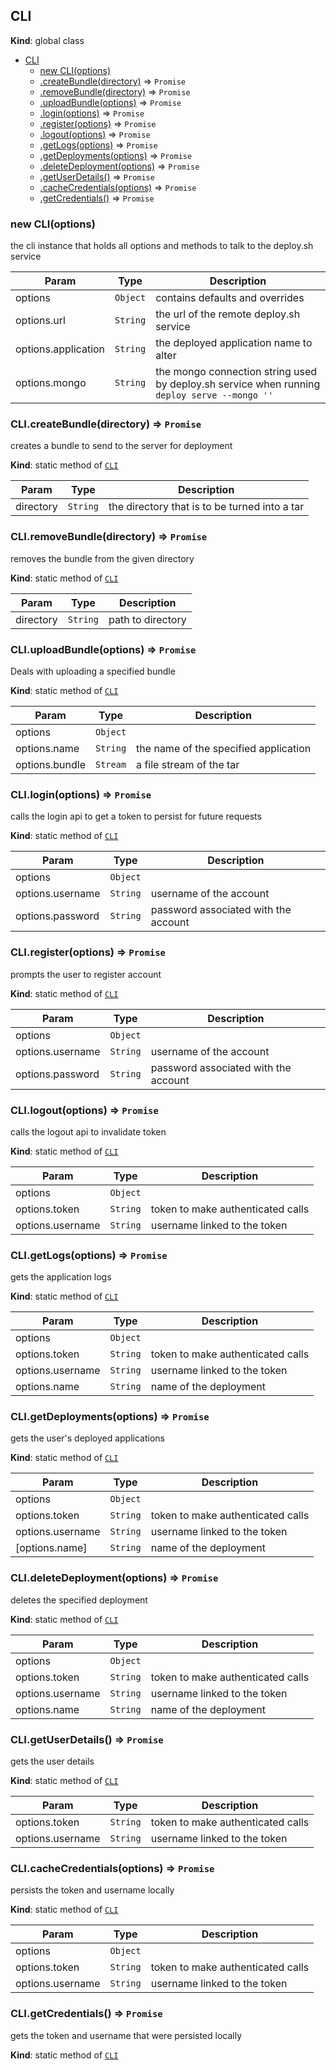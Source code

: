 <a name="CLI"></a>

## CLI
**Kind**: global class  

* [CLI](#CLI)
    * [new CLI(options)](#new_CLI_new)
    * [.createBundle(directory)](#CLI.createBundle) ⇒ <code>Promise</code>
    * [.removeBundle(directory)](#CLI.removeBundle) ⇒ <code>Promise</code>
    * [.uploadBundle(options)](#CLI.uploadBundle) ⇒ <code>Promise</code>
    * [.login(options)](#CLI.login) ⇒ <code>Promise</code>
    * [.register(options)](#CLI.register) ⇒ <code>Promise</code>
    * [.logout(options)](#CLI.logout) ⇒ <code>Promise</code>
    * [.getLogs(options)](#CLI.getLogs) ⇒ <code>Promise</code>
    * [.getDeployments(options)](#CLI.getDeployments) ⇒ <code>Promise</code>
    * [.deleteDeployment(options)](#CLI.deleteDeployment) ⇒ <code>Promise</code>
    * [.getUserDetails()](#CLI.getUserDetails) ⇒ <code>Promise</code>
    * [.cacheCredentials(options)](#CLI.cacheCredentials) ⇒ <code>Promise</code>
    * [.getCredentials()](#CLI.getCredentials) ⇒ <code>Promise</code>

<a name="new_CLI_new"></a>

### new CLI(options)
the cli instance that holds all options and methods to talk to the deploy.sh service


| Param | Type | Description |
| --- | --- | --- |
| options | <code>Object</code> | contains defaults and overrides |
| options.url | <code>String</code> | the url of the remote deploy.sh service |
| options.application | <code>String</code> | the deployed application name to alter |
| options.mongo | <code>String</code> | the mongo connection string used by deploy.sh service when running `deploy serve --mongo ''` |

<a name="CLI.createBundle"></a>

### CLI.createBundle(directory) ⇒ <code>Promise</code>
creates a bundle to send to the server for deployment

**Kind**: static method of [<code>CLI</code>](#CLI)  

| Param | Type | Description |
| --- | --- | --- |
| directory | <code>String</code> | the directory that is to be turned into a tar |

<a name="CLI.removeBundle"></a>

### CLI.removeBundle(directory) ⇒ <code>Promise</code>
removes the bundle from the given directory

**Kind**: static method of [<code>CLI</code>](#CLI)  

| Param | Type | Description |
| --- | --- | --- |
| directory | <code>String</code> | path to directory |

<a name="CLI.uploadBundle"></a>

### CLI.uploadBundle(options) ⇒ <code>Promise</code>
Deals with uploading a specified bundle

**Kind**: static method of [<code>CLI</code>](#CLI)  

| Param | Type | Description |
| --- | --- | --- |
| options | <code>Object</code> |  |
| options.name | <code>String</code> | the name of the specified application |
| options.bundle | <code>Stream</code> | a file stream of the tar |

<a name="CLI.login"></a>

### CLI.login(options) ⇒ <code>Promise</code>
calls the login api to get a token to persist for future requests

**Kind**: static method of [<code>CLI</code>](#CLI)  

| Param | Type | Description |
| --- | --- | --- |
| options | <code>Object</code> |  |
| options.username | <code>String</code> | username of the account |
| options.password | <code>String</code> | password associated with the account |

<a name="CLI.register"></a>

### CLI.register(options) ⇒ <code>Promise</code>
prompts the user to register account

**Kind**: static method of [<code>CLI</code>](#CLI)  

| Param | Type | Description |
| --- | --- | --- |
| options | <code>Object</code> |  |
| options.username | <code>String</code> | username of the account |
| options.password | <code>String</code> | password associated with the account |

<a name="CLI.logout"></a>

### CLI.logout(options) ⇒ <code>Promise</code>
calls the logout api to invalidate token

**Kind**: static method of [<code>CLI</code>](#CLI)  

| Param | Type | Description |
| --- | --- | --- |
| options | <code>Object</code> |  |
| options.token | <code>String</code> | token to make authenticated calls |
| options.username | <code>String</code> | username linked to the token |

<a name="CLI.getLogs"></a>

### CLI.getLogs(options) ⇒ <code>Promise</code>
gets the application logs

**Kind**: static method of [<code>CLI</code>](#CLI)  

| Param | Type | Description |
| --- | --- | --- |
| options | <code>Object</code> |  |
| options.token | <code>String</code> | token to make authenticated calls |
| options.username | <code>String</code> | username linked to the token |
| options.name | <code>String</code> | name of the deployment |

<a name="CLI.getDeployments"></a>

### CLI.getDeployments(options) ⇒ <code>Promise</code>
gets the user's deployed applications

**Kind**: static method of [<code>CLI</code>](#CLI)  

| Param | Type | Description |
| --- | --- | --- |
| options | <code>Object</code> |  |
| options.token | <code>String</code> | token to make authenticated calls |
| options.username | <code>String</code> | username linked to the token |
| [options.name] | <code>String</code> | name of the deployment |

<a name="CLI.deleteDeployment"></a>

### CLI.deleteDeployment(options) ⇒ <code>Promise</code>
deletes the specified deployment

**Kind**: static method of [<code>CLI</code>](#CLI)  

| Param | Type | Description |
| --- | --- | --- |
| options | <code>Object</code> |  |
| options.token | <code>String</code> | token to make authenticated calls |
| options.username | <code>String</code> | username linked to the token |
| options.name | <code>String</code> | name of the deployment |

<a name="CLI.getUserDetails"></a>

### CLI.getUserDetails() ⇒ <code>Promise</code>
gets the user details

**Kind**: static method of [<code>CLI</code>](#CLI)  

| Param | Type | Description |
| --- | --- | --- |
| options.token | <code>String</code> | token to make authenticated calls |
| options.username | <code>String</code> | username linked to the token |

<a name="CLI.cacheCredentials"></a>

### CLI.cacheCredentials(options) ⇒ <code>Promise</code>
persists the token and username locally

**Kind**: static method of [<code>CLI</code>](#CLI)  

| Param | Type | Description |
| --- | --- | --- |
| options | <code>Object</code> |  |
| options.token | <code>String</code> | token to make authenticated calls |
| options.username | <code>String</code> | username linked to the token |

<a name="CLI.getCredentials"></a>

### CLI.getCredentials() ⇒ <code>Promise</code>
gets the token and username that were persisted locally

**Kind**: static method of [<code>CLI</code>](#CLI)  
